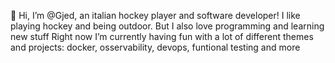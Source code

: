 👋 Hi, I’m @Gjed, an italian hockey player and software developer!
I like playing hockey and being outdoor. But I also love programming and learning new stuff
Right now I’m currently having fun with a lot of different themes and projects: docker, osservability, devops, funtional testing and more

<!---
Gjed/Gjed is a ✨ special ✨ repository because its `README.md` (this file) appears on your GitHub profile.
You can click the Preview link to take a look at your changes.
--->
